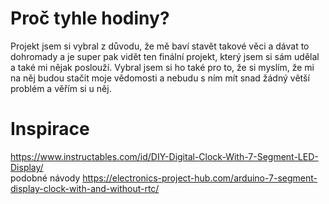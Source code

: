 # Proč tyhle hodiny?

Projekt jsem si vybral z důvodu, že mě baví stavět takové věci a dávat to dohromady a je super pak vidět ten finální projekt, který jsem si sám udělal a také mi nějak poslouží. Vybral jsem si ho také pro to, že si myslím, že mi na něj budou stačit moje vědomosti a nebudu s ním mít snad žádný větší problém a věřím si u něj.

# Inspirace

https://www.instructables.com/id/DIY-Digital-Clock-With-7-Segment-LED-Display/     
podobné návody
https://electronics-project-hub.com/arduino-7-segment-display-clock-with-and-without-rtc/

